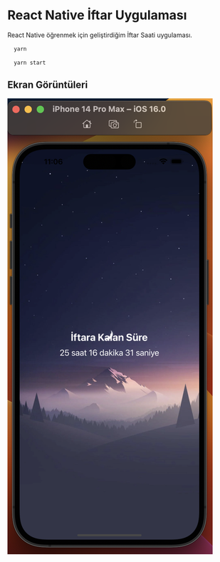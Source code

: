 
# React Native İftar Uygulaması

React Native öğrenmek için geliştirdiğim İftar Saati uygulaması.



```bash
  yarn
```

```bash
  yarn start
```

## Ekran Görüntüleri

![V1 Sürümü , İphone 14 Ekran Görüntüsü](https://raw.githubusercontent.com/YunusEmreGok/react-native-iftar-app/main/screenshots/v1-iphone-14.png)

